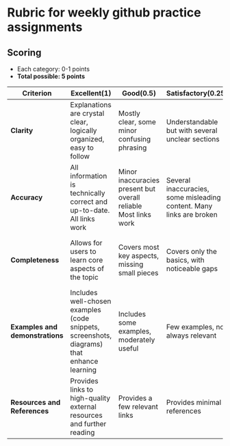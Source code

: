 # Rubric for weekly github practice assignments

## Scoring
- Each category: 0-1 points  
- **Total possible: 5 points**

| **Criterion** | **Excellent(1)** | **Good(0.5)** | **Satisfactory(0.25)** | **Not Good (0)** |
|----------|-----------------|-----------------|-------------|---------------------|
| **Clarity**  | Explanations are crystal clear, logically organized, easy to follow| Mostly clear, some minor confusing phrasing| Understandable but with several unclear sections| Incomprehensible|
| **Accuracy** | All information is technically correct and up-to-date. All links work | Minor inaccuracies present but overall reliable Most links work | Several inaccuracies, some misleading content. Many links are broken | Many errors or outdated instructions. No links work |
| **Completeness** | Allows for users to learn core aspects of the topic | Covers most key aspects, missing small pieces | Covers only the basics, with noticeable gaps | Major gaps; important elements missing. Users unable to learn the topic |
| **Examples and demonstrations**  | Includes well-chosen examples (code snippets, screenshots, diagrams) that enhance learning | Includes some examples, moderately useful | Few examples, not always relevant | No useful examples    |
| **Resources and References**    | Provides links to high-quality external resources and further reading | Provides a few relevant links| Provides minimal references | No resources or references provided | 

